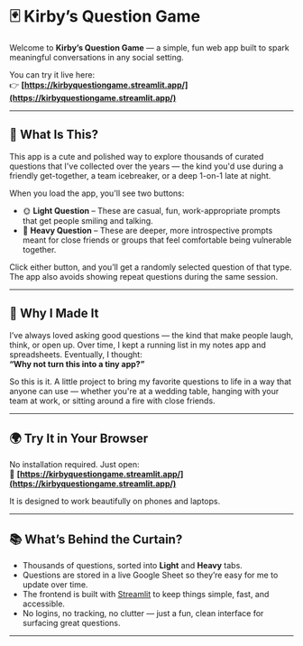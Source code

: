# 🃏 Kirby’s Question Game

Welcome to **Kirby’s Question Game** — a simple, fun web app built to spark meaningful conversations in any social setting.

You can try it live here:  
👉 **[https://kirbyquestiongame.streamlit.app/](https://kirbyquestiongame.streamlit.app/)**

---

## 💬 What Is This?

This app is a cute and polished way to explore thousands of curated questions that I've collected over the years — the kind you'd use during a friendly get-together, a team icebreaker, or a deep 1-on-1 late at night.

When you load the app, you'll see two buttons:

- 🌞 **Light Question** – These are casual, fun, work-appropriate prompts that get people smiling and talking.
- 🧠 **Heavy Question** – These are deeper, more introspective prompts meant for close friends or groups that feel comfortable being vulnerable together.

Click either button, and you’ll get a randomly selected question of that type. The app also avoids showing repeat questions during the same session.

---

## 🎯 Why I Made It

I’ve always loved asking good questions — the kind that make people laugh, think, or open up. Over time, I kept a running list in my notes app and spreadsheets. Eventually, I thought:  
**“Why not turn this into a tiny app?”**

So this is it. A little project to bring my favorite questions to life in a way that anyone can use — whether you're at a wedding table, hanging with your team at work, or sitting around a fire with close friends.

---

## 🌍 Try It in Your Browser

No installation required. Just open:  
🔗 **[https://kirbyquestiongame.streamlit.app/](https://kirbyquestiongame.streamlit.app/)**

It is designed to work beautifully on phones and laptops.

---

## 📚 What’s Behind the Curtain?

- Thousands of questions, sorted into **Light** and **Heavy** tabs.
- Questions are stored in a live Google Sheet so they’re easy for me to update over time.
- The frontend is built with [Streamlit](https://streamlit.io/) to keep things simple, fast, and accessible.
- No logins, no tracking, no clutter — just a fun, clean interface for surfacing great questions.

---



